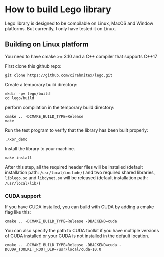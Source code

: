 How to build Lego library
========

Lego library is designed to be compilable on Linux, MacOS and Window platforms. But currently, I only have tested it on Linux.

## Building on Linux platform

You need to have cmake >= 3.10 and a C++ compiler that supports C++17

First clone this github repo:
```shell script
git clone https://github.com/cirahnitex/lego.git
```

Create a temporary build directory:
```shell script
mkdir -pv lego/build
cd lego/build
```

perform compilation in the temporary build directory:
```shell script
cmake .. -DCMAKE_BUILD_TYPE=Release
make
```

Run the test program to verify that the library has been built properly:
```shell script
./xor_demo
```

Install the library to your machine.
```shell script
make install
```
After this step, all the required header files will be installed (default installation path: `/usr/local/include/`) and two required shared libraries, `liblego.so` and `libdynet.so` will be released (default installation path: `/usr/local/lib/`)

### CUDA support

If you have CUDA installed, you can build with CUDA by adding a cmake flag like this:
```shell script
cmake .. -DCMAKE_BUILD_TYPE=Release -DBACKEND=cuda
```

You can also specify the path to CUDA toolkit if you have multiple versions of CUDA installed or your CUDA is not installed in the default location.
```shell script
cmake .. -DCMAKE_BUILD_TYPE=Release -DBACKEND=cuda -DCUDA_TOOLKIT_ROOT_DIR=/usr/local/cuda-10.0
```
